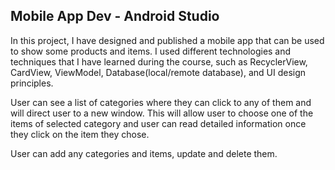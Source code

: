 ## Mobile App Dev - Android Studio

In this project, I have designed and published a mobile app that can be used to show some products and items. I used different technologies and techniques that I have learned during the course, such as RecyclerView, CardView, ViewModel, Database(local/remote database), and UI design principles. 

User can see a list of categories where they can click to any of them and will direct user to a new window. This will allow user to choose one of the items of selected category and user can read detailed information once they click on the item they chose. 

User can add any categories and items, update and delete them. 
